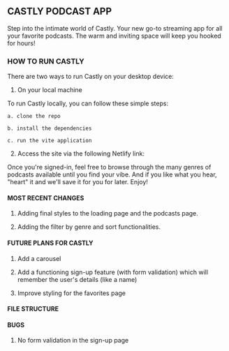 ## CASTLY PODCAST APP

Step into the intimate world of Castly. Your new go-to streaming app for all your favorite podcasts. The warm and inviting space will keep you hooked for hours!

### HOW TO RUN CASTLY

There are two ways to run Castly on your desktop device:

1. On your local machine

To run Castly locally, you can follow these simple steps:

    a. clone the repo

    b. install the dependencies

    c. run the vite application

2. Access the site via the following Netlify link:

Once you're signed-in, feel free to browse through the many genres of podcasts available until you find your vibe. And if you like what you hear, "heart" it and we'll save it for you for later. Enjoy!

#### MOST RECENT CHANGES

1. Adding final styles to the loading page and the podcasts page.

2. Adding the filter by genre and sort functionalities.

#### FUTURE PLANS FOR CASTLY

1. Add a carousel

2. Add a functioning sign-up feature (with form validation) which will remember the user's details (like a name)

3. Improve styling for the favorites page

#### FILE STRUCTURE


#### BUGS
1. No form validation in the sign-up page 


